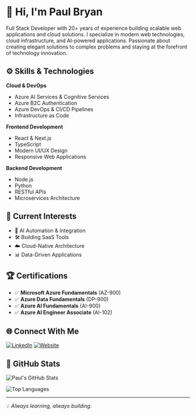 # 👋 Hi, I'm Paul Bryan

Full Stack Developer with 20+ years of experience building scalable web applications and cloud solutions. I specialize in modern web technologies, cloud infrastructure, and AI-powered applications. Passionate about creating elegant solutions to complex problems and staying at the forefront of technology innovation.

## ⚙️ Skills & Technologies

**Cloud & DevOps**

- Azure AI Services & Cognitive Services
- Azure B2C Authentication
- Azure DevOps & CI/CD Pipelines
- Infrastructure as Code

**Frontend Development**

- React & Next.js
- TypeScript
- Modern UI/UX Design
- Responsive Web Applications

**Backend Development**

- Node.js
- Python
- RESTful APIs
- Microservices Architecture

## 🧩 Current Interests

- 🤖 AI Automation & Integration
- 🛠️ Building SaaS Tools
- ☁️ Cloud-Native Architecture
- 📊 Data-Driven Applications

## 🏆 Certifications

- ✅ **Microsoft Azure Fundamentals** (AZ-900)
- ✅ **Azure Data Fundamentals** (DP-900)
- ✅ **Azure AI Fundamentals** (AI-900)
- ✅ **Azure AI Engineer Associate** (AI-102)

## 🌐 Connect With Me

[![LinkedIn](https://img.shields.io/badge/LinkedIn-0077B5?style=for-the-badge&logo=linkedin&logoColor=white)](https://linkedin.com/in/paulbryan)
[![Website](https://img.shields.io/badge/Website-4285F4?style=for-the-badge&logo=google-chrome&logoColor=white)](https://paulbryan.dev)

## 🧠 GitHub Stats

![Paul's GitHub Stats](https://github-readme-stats.vercel.app/api?username=paulbryan&show_icons=true&theme=transparent&hide_border=true&count_private=true)

![Top Languages](https://github-readme-stats.vercel.app/api/top-langs/?username=paulbryan&layout=compact&theme=transparent&hide_border=true)

---

💡 _Always learning, always building._
